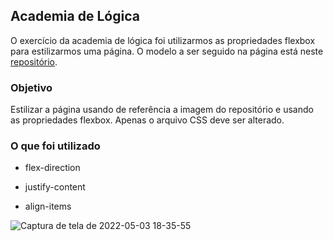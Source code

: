 
## Academia de Lógica

O exercício da academia de lógica foi utilizarmos as propriedades flexbox para estilizarmos uma página. O modelo a ser seguido na página está neste [repositório](https://github.com/MathheusGuedes/Academia-de-logica-6.4).

### Objetivo

Estilizar a página usando de referência a imagem do repositório e usando as propriedades flexbox. Apenas o arquivo CSS deve ser alterado.

### O que foi utilizado

 - flex-direction 
 
 - justify-content 
 
 - align-items


![Captura de tela de 2022-05-03 18-35-55](https://user-images.githubusercontent.com/98956659/166569936-de3c928c-e804-4346-9be7-53c5de56cb64.png)
